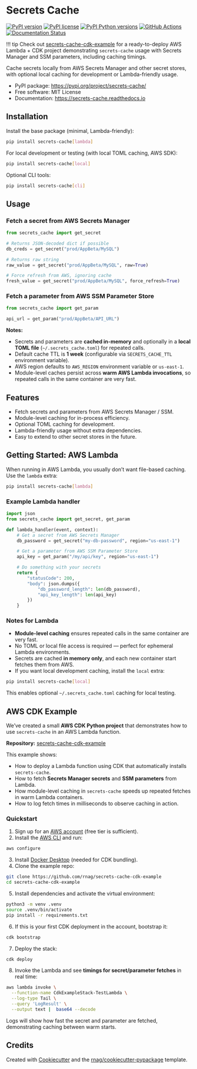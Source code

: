 <!--intro-start-->

# Secrets Cache

[![PyPI version](https://img.shields.io/pypi/v/secrets-cache.svg)](https://pypi.org/project/secrets-cache/)
[![PyPI license](https://img.shields.io/pypi/l/secrets-cache.svg)](https://pypi.org/project/secrets-cache/)
[![PyPI Python versions](https://img.shields.io/pypi/pyversions/secrets-cache.svg)](https://pypi.org/project/secrets-cache/)
[![GitHub Actions](https://github.com/rnag/py-secrets-cache/actions/workflows/release.yml/badge.svg)](https://github.com/rnag/py-secrets-cache/actions/workflows/release.yml)
[![Documentation Status](https://readthedocs.org/projects/secrets-cache/badge/?version=latest)](https://secrets-cache.readthedocs.io/en/latest/?version=latest)

!!! tip
    Check out [secrets-cache-cdk-example](https://github.com/rnag/secrets-cache-cdk-example)
    for a ready-to-deploy AWS Lambda + CDK project demonstrating `secrets-cache` usage
    with Secrets Manager and SSM parameters, including caching timings.

Cache secrets locally from AWS Secrets Manager and other secret stores, with optional local caching for development or Lambda-friendly usage.

* PyPI package: https://pypi.org/project/secrets-cache/
* Free software: MIT License
* Documentation: https://secrets-cache.readthedocs.io

## Installation

Install the base package (minimal, Lambda-friendly):

```bash
pip install secrets-cache[lambda]
```

For local development or testing (with local TOML caching, AWS SDK):

```bash
pip install secrets-cache[local]
```

Optional CLI tools:

```bash
pip install secrets-cache[cli]
```

## Usage

### Fetch a secret from AWS Secrets Manager

```python
from secrets_cache import get_secret

# Returns JSON-decoded dict if possible
db_creds = get_secret("prod/AppBeta/MySQL")

# Returns raw string
raw_value = get_secret("prod/AppBeta/MySQL", raw=True)

# Force refresh from AWS, ignoring cache
fresh_value = get_secret("prod/AppBeta/MySQL", force_refresh=True)
```

### Fetch a parameter from AWS SSM Parameter Store

```python
from secrets_cache import get_param

api_url = get_param("prod/AppBeta/API_URL")
```

**Notes:**

* Secrets and parameters are **cached in-memory** and optionally in a **local TOML file** (`~/.secrets_cache.toml`) for repeated calls.
* Default cache TTL is **1 week** (configurable via `SECRETS_CACHE_TTL` environment variable).
* AWS region defaults to `AWS_REGION` environment variable or `us-east-1`.
* Module-level caches persist across **warm AWS Lambda invocations**, so repeated calls in the same container are very fast.

## Features

* Fetch secrets and parameters from AWS Secrets Manager / SSM.
* Module-level caching for in-process efficiency.
* Optional TOML caching for development.
* Lambda-friendly usage without extra dependencies.
* Easy to extend to other secret stores in the future.

## Getting Started: AWS Lambda

When running in AWS Lambda, you usually don’t want file-based caching. Use the `lambda` extra:

```bash
pip install secrets-cache[lambda]
```

### Example Lambda handler

```python
import json
from secrets_cache import get_secret, get_param

def lambda_handler(event, context):
    # Get a secret from AWS Secrets Manager
    db_password = get_secret("my-db-password", region="us-east-1")

    # Get a parameter from AWS SSM Parameter Store
    api_key = get_param("/my/api/key", region="us-east-1")

    # Do something with your secrets
    return {
        "statusCode": 200,
        "body": json.dumps({
            "db_password_length": len(db_password),
            "api_key_length": len(api_key)
        })
    }
```

### Notes for Lambda

* **Module-level caching** ensures repeated calls in the same container are very fast.
* No TOML or local file access is required — perfect for ephemeral Lambda environments.
* Secrets are cached **in memory only**, and each new container start fetches them from AWS.
* If you want local development caching, install the `local` extra:

```bash
pip install secrets-cache[local]
```

This enables optional `~/.secrets_cache.toml` caching for local testing.

## AWS CDK Example

We’ve created a small **AWS CDK Python project** that demonstrates how to use `secrets-cache` in an AWS Lambda function.

**Repository:** [secrets-cache-cdk-example](https://github.com/rnag/secrets-cache-cdk-example)

This example shows:

* How to deploy a Lambda function using CDK that automatically installs `secrets-cache`.
* How to fetch **Secrets Manager secrets** and **SSM parameters** from Lambda.
* How module-level caching in `secrets-cache` speeds up repeated fetches in warm Lambda containers.
* How to log fetch times in milliseconds to observe caching in action.

### Quickstart

1. Sign up for an [AWS account](https://aws.amazon.com/free/) (free tier is sufficient).
2. Install the [AWS CLI](https://aws.amazon.com/cli/) and run:

```bash
aws configure
```

3. Install [Docker Desktop](https://www.docker.com/products/docker-desktop) (needed for CDK bundling).
4. Clone the example repo:

```bash
git clone https://github.com/rnag/secrets-cache-cdk-example
cd secrets-cache-cdk-example
```

5. Install dependencies and activate the virtual environment:

```bash
python3 -m venv .venv
source .venv/bin/activate
pip install -r requirements.txt
```

6. If this is your first CDK deployment in the account, bootstrap it:

```bash
cdk bootstrap
```

7. Deploy the stack:

```bash
cdk deploy
```

8. Invoke the Lambda and see **timings for secret/parameter fetches** in real time:

```bash
aws lambda invoke \
  --function-name CdkExampleStack-TestLambda \
  --log-type Tail \
  --query 'LogResult' \
  --output text |  base64 --decode
```

Logs will show how fast the secret and parameter are fetched, demonstrating caching between warm starts.

## Credits

Created with [Cookiecutter](https://github.com/audreyfeldroy/cookiecutter) and the [rnag/cookiecutter-pypackage](https://github.com/rnag/cookiecutter-pypackage) template.

<!--intro-end-->
